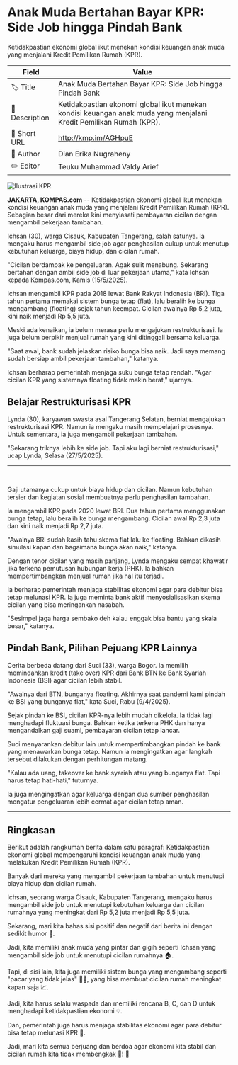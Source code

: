 # Anak Muda Bertahan Bayar KPR: Side Job hingga Pindah Bank

Ketidakpastian ekonomi global ikut menekan kondisi keuangan anak muda yang menjalani Kredit Pemilikan Rumah (KPR).

| Field         | Value                                                       |
|---------------|-------------------------------------------------------------|
| 🏷️ Title       | Anak Muda Bertahan Bayar KPR: Side Job hingga Pindah Bank |
| 📝 Description | Ketidakpastian ekonomi global ikut menekan kondisi keuangan anak muda yang menjalani Kredit Pemilikan Rumah (KPR). |
| 🔗 Short URL   | http://kmp.im/AGHpuE |
| 👤 Author      | Dian Erika Nugraheny |
| ✏️ Editor      | Teuku Muhammad Valdy Arief |

![Ilustrasi KPR.](https://asset.kompas.com/crops/pwaRQaYJyWHemfk9z9YdT0xDN8M=/384x0:5649x3510/750x500/data/photo/2024/05/27/66545550d2167.jpg)

**JAKARTA, KOMPAS.com** -- Ketidakpastian ekonomi global ikut menekan kondisi keuangan anak muda yang menjalani Kredit Pemilikan Rumah (KPR). Sebagian besar dari mereka kini menyiasati pembayaran cicilan dengan mengambil pekerjaan tambahan.

Ichsan (30), warga Cisauk, Kabupaten Tangerang, salah satunya. Ia mengaku harus mengambil side job agar penghasilan cukup untuk menutup kebutuhan keluarga, biaya hidup, dan cicilan rumah.

"Cicilan berdampak ke pengeluaran. Agak sulit menabung. Sekarang bertahan dengan ambil side job di luar pekerjaan utama," kata Ichsan kepada Kompas.com, Kamis (15/5/2025).

Ichsan mengambil KPR pada 2018 lewat Bank Rakyat Indonesia (BRI). Tiga tahun pertama memakai sistem bunga tetap (flat), lalu beralih ke bunga mengambang (floating) sejak tahun keempat. Cicilan awalnya Rp 5,2 juta, kini naik menjadi Rp 5,5 juta.

Meski ada kenaikan, ia belum merasa perlu mengajukan restrukturisasi. Ia juga belum berpikir menjual rumah yang kini ditinggali bersama keluarga.

"Saat awal, bank sudah jelaskan risiko bunga bisa naik. Jadi saya memang sudah bersiap ambil pekerjaan tambahan," katanya.

Ichsan berharap pemerintah menjaga suku bunga tetap rendah. "Agar cicilan KPR yang sistemnya floating tidak makin berat," ujarnya.

## Belajar Restrukturisasi KPR

Lynda (30), karyawan swasta asal Tangerang Selatan, berniat mengajukan restrukturisasi KPR. Namun ia mengaku masih mempelajari prosesnya. Untuk sementara, ia juga mengambil pekerjaan tambahan.

"Sekarang triknya lebih ke side job. Tapi aku lagi berniat restrukturisasi," ucap Lynda, Selasa (27/5/2025).

------------------------------------------------------------------------

 

Gaji utamanya cukup untuk biaya hidup dan cicilan. Namun kebutuhan tersier dan kegiatan sosial membuatnya perlu penghasilan tambahan.

Ia mengambil KPR pada 2020 lewat BRI. Dua tahun pertama menggunakan bunga tetap, lalu beralih ke bunga mengambang. Cicilan awal Rp 2,3 juta dan kini naik menjadi Rp 2,7 juta.

"Awalnya BRI sudah kasih tahu skema flat lalu ke floating. Bahkan dikasih simulasi kapan dan bagaimana bunga akan naik," katanya.

Dengan tenor cicilan yang masih panjang, Lynda mengaku sempat khawatir jika terkena pemutusan hubungan kerja (PHK). Ia bahkan mempertimbangkan menjual rumah jika hal itu terjadi.

Ia berharap pemerintah menjaga stabilitas ekonomi agar para debitur bisa tetap melunasi KPR. Ia juga meminta bank aktif menyosialisasikan skema cicilan yang bisa meringankan nasabah.

"Sesimpel jaga harga sembako deh kalau enggak bisa bantu yang skala besar," katanya.

## Pindah Bank, Pilihan Pejuang KPR Lainnya

Cerita berbeda datang dari Suci (33), warga Bogor. Ia memilih memindahkan kredit (take over) KPR dari Bank BTN ke Bank Syariah Indonesia (BSI) agar cicilan lebih stabil.

"Awalnya dari BTN, bunganya floating. Akhirnya saat pandemi kami pindah ke BSI yang bunganya flat," kata Suci, Rabu (9/4/2025).

Sejak pindah ke BSI, cicilan KPR-nya lebih mudah dikelola. Ia tidak lagi menghadapi fluktuasi bunga. Bahkan ketika terkena PHK dan hanya mengandalkan gaji suami, pembayaran cicilan tetap lancar.

Suci menyarankan debitur lain untuk mempertimbangkan pindah ke bank yang menawarkan bunga tetap. Namun ia mengingatkan agar langkah tersebut dilakukan dengan perhitungan matang.

"Kalau ada uang, takeover ke bank syariah atau yang bunganya flat. Tapi harus tetap hati-hati," tuturnya.

Ia juga mengingatkan agar keluarga dengan dua sumber penghasilan mengatur pengeluaran lebih cermat agar cicilan tetap aman.

---
## Ringkasan

Berikut adalah rangkuman berita dalam satu paragraf: 
Ketidakpastian ekonomi global mempengaruhi kondisi keuangan anak muda yang melakukan Kredit Pemilikan Rumah (KPR).

 Banyak dari mereka yang mengambil pekerjaan tambahan untuk menutupi biaya hidup dan cicilan rumah.

 Ichsan, seorang warga Cisauk, Kabupaten Tangerang, mengaku harus mengambil side job untuk menutupi kebutuhan keluarga dan cicilan rumahnya yang meningkat dari Rp 5,2 juta menjadi Rp 5,5 juta.



Sekarang, mari kita bahas sisi positif dan negatif dari berita ini dengan sedikit humor 🤣.

 Jadi, kita memiliki anak muda yang pintar dan gigih seperti Ichsan yang mengambil side job untuk menutupi cicilan rumahnya 🏠.

 Tapi, di sisi lain, kita juga memiliki sistem bunga yang mengambang seperti "pacar yang tidak jelas" 🚣‍♀️, yang bisa membuat cicilan rumah meningkat kapan saja 📈.

 Jadi, kita harus selalu waspada dan memiliki rencana B, C, dan D untuk menghadapi ketidakpastian ekonomi 💡.

 Dan, pemerintah juga harus menjaga stabilitas ekonomi agar para debitur bisa tetap melunasi KPR 🙏.

 Jadi, mari kita semua berjuang dan berdoa agar ekonomi kita stabil dan cicilan rumah kita tidak membengkak 🤞! 🙏
